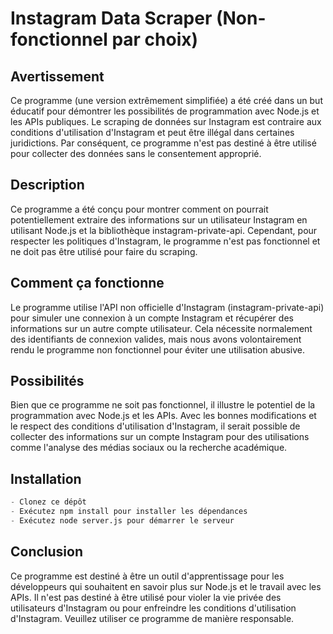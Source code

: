 # Instagram Data Scraper (Non-fonctionnel par choix)

## Avertissement
Ce programme (une version extrêmement simplifiée) a été créé dans un but éducatif pour démontrer les possibilités de programmation avec Node.js et les APIs publiques. Le scraping de données sur Instagram est contraire aux conditions d'utilisation d'Instagram et peut être illégal dans certaines juridictions. Par conséquent, ce programme n'est pas destiné à être utilisé pour collecter des données sans le consentement approprié.

## Description
Ce programme a été conçu pour montrer comment on pourrait potentiellement extraire des informations sur un utilisateur Instagram en utilisant Node.js et la bibliothèque instagram-private-api. Cependant, pour respecter les politiques d'Instagram, le programme n'est pas fonctionnel et ne doit pas être utilisé pour faire du scraping.

## Comment ça fonctionne
Le programme utilise l'API non officielle d'Instagram (instagram-private-api) pour simuler une connexion à un compte Instagram et récupérer des informations sur un autre compte utilisateur. Cela nécessite normalement des identifiants de connexion valides, mais nous avons volontairement rendu le programme non fonctionnel pour éviter une utilisation abusive.

## Possibilités
Bien que ce programme ne soit pas fonctionnel, il illustre le potentiel de la programmation avec Node.js et les APIs. Avec les bonnes modifications et le respect des conditions d'utilisation d'Instagram, il serait possible de collecter des informations sur un compte Instagram pour des utilisations comme l'analyse des médias sociaux ou la recherche académique.

## Installation
```python
- Clonez ce dépôt
- Exécutez npm install pour installer les dépendances
- Exécutez node server.js pour démarrer le serveur
```
## Conclusion
Ce programme est destiné à être un outil d'apprentissage pour les développeurs qui souhaitent en savoir plus sur Node.js et le travail avec les APIs. Il n'est pas destiné à être utilisé pour violer la vie privée des utilisateurs d'Instagram ou pour enfreindre les conditions d'utilisation d'Instagram. Veuillez utiliser ce programme de manière responsable.
